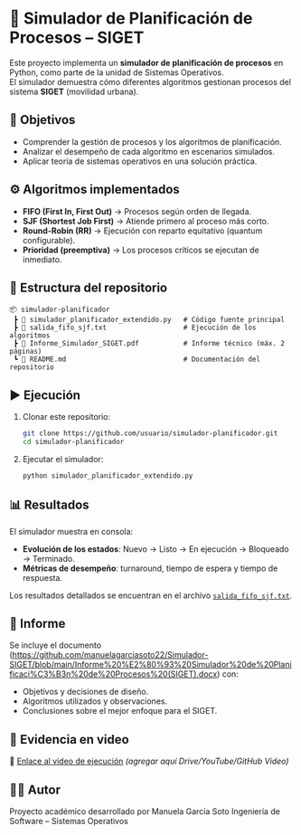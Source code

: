 # 🚦 Simulador de Planificación de Procesos – SIGET

Este proyecto implementa un **simulador de planificación de procesos** en Python, como parte de la unidad de Sistemas Operativos.  
El simulador demuestra cómo diferentes algoritmos gestionan procesos del sistema **SIGET** (movilidad urbana).

## 📌 Objetivos
- Comprender la gestión de procesos y los algoritmos de planificación.  
- Analizar el desempeño de cada algoritmo en escenarios simulados.  
- Aplicar teoría de sistemas operativos en una solución práctica.  

## ⚙️ Algoritmos implementados
- **FIFO (First In, First Out)** → Procesos según orden de llegada.  
- **SJF (Shortest Job First)** → Atiende primero al proceso más corto.  
- **Round-Robin (RR)** → Ejecución con reparto equitativo (quantum configurable).  
- **Prioridad (preemptiva)** → Los procesos críticos se ejecutan de inmediato.  

## 📂 Estructura del repositorio
```
📦 simulador-planificador
 ┣ 📜 simulador_planificador_extendido.py   # Código fuente principal
 ┣ 📜 salida_fifo_sjf.txt                   # Ejecución de los algoritmos
 ┣ 📜 Informe_Simulador_SIGET.pdf           # Informe técnico (máx. 2 páginas)
 ┗ 📜 README.md                             # Documentación del repositorio
```

## ▶️ Ejecución
1. Clonar este repositorio:
   ```bash
   git clone https://github.com/usuario/simulador-planificador.git
   cd simulador-planificador
   ```
2. Ejecutar el simulador:
   ```bash
   python simulador_planificador_extendido.py
   ```

## 📊 Resultados
El simulador muestra en consola:
- **Evolución de los estados**: Nuevo → Listo → En ejecución → Bloqueado → Terminado.  
- **Métricas de desempeño**: turnaround, tiempo de espera y tiempo de respuesta.  

Los resultados detallados se encuentran en el archivo [`salida_fifo_sjf.txt`](./salida_fifo_sjf.txt).

## 📑 Informe
Se incluye el documento (https://github.com/manuelagarciasoto22/Simulador-SIGET/blob/main/Informe%20%E2%80%93%20Simulador%20de%20Planificaci%C3%B3n%20de%20Procesos%20(SIGET).docx) con:
- Objetivos y decisiones de diseño.  
- Algoritmos utilizados y observaciones.  
- Conclusiones sobre el mejor enfoque para el SIGET.  

## 🎥 Evidencia en video
🔗 [Enlace al video de ejecución](#) *(agregar aquí Drive/YouTube/GitHub Video)*

## 👩‍💻 Autor
Proyecto académico desarrollado por Manuela García Soto 
Ingeniería de Software – Sistemas Operativos  
